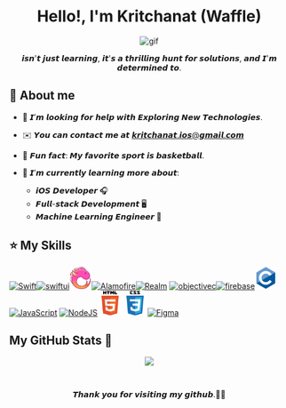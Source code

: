 <h1 align="center">Hello!, I'm Kritchanat (Waffle)</h1> 

<p align="center"><img src="https://i.pinimg.com/originals/ea/d5/31/ead5310095b5d1bbcb37a462762b01e6.gif" width="450" height="250" alt="gif"/></p>

<p align="center">    𝙞𝙨𝙣'𝙩 𝙟𝙪𝙨𝙩 𝙡𝙚𝙖𝙧𝙣𝙞𝙣𝙜, 𝙞𝙩'𝙨 𝙖 𝙩𝙝𝙧𝙞𝙡𝙡𝙞𝙣𝙜  𝙝𝙪𝙣𝙩 𝙛𝙤𝙧 𝙨𝙤𝙡𝙪𝙩𝙞𝙤𝙣𝙨, 𝙖𝙣𝙙 𝙄'𝙢 𝙙𝙚𝙩𝙚𝙧𝙢𝙞𝙣𝙚𝙙 𝙩𝙤.  </p>

🔭 About me
----------------------------

* 🚀 𝙄’𝙢 𝙡𝙤𝙤𝙠𝙞𝙣𝙜 𝙛𝙤𝙧 𝙝𝙚𝙡𝙥 𝙬𝙞𝙩𝙝 𝙀𝙭𝙥𝙡𝙤𝙧𝙞𝙣𝙜 𝙉𝙚𝙬 𝙏𝙚𝙘𝙝𝙣𝙤𝙡𝙤𝙜𝙞𝙚𝙨.

*  ✉️  𝙔𝙤𝙪 𝙘𝙖𝙣 𝙘𝙤𝙣𝙩𝙖𝙘𝙩 𝙢𝙚 𝙖𝙩 𝙠𝙧𝙞𝙩𝙘𝙝𝙖𝙣𝙖𝙩.𝙞𝙤𝙨@𝙜𝙢𝙖𝙞𝙡.𝙘𝙤𝙢
 
*  🏀 𝙁𝙪𝙣 𝙛𝙖𝙘𝙩: 𝙈𝙮 𝙛𝙖𝙫𝙤𝙧𝙞𝙩𝙚 𝙨𝙥𝙤𝙧𝙩 𝙞𝙨 𝙗𝙖𝙨𝙠𝙚𝙩𝙗𝙖𝙡𝙡.

* 🧪 𝙄’𝙢 𝙘𝙪𝙧𝙧𝙚𝙣𝙩𝙡𝙮 𝙡𝙚𝙖𝙧𝙣𝙞𝙣𝙜 𝙢𝙤𝙧𝙚 𝙖𝙗𝙤𝙪𝙩:
  - 𝙞𝙊𝙎 𝘿𝙚𝙫𝙚𝙡𝙤𝙥𝙚𝙧 🎧       
  - 𝙁𝙪𝙡𝙡-𝙨𝙩𝙖𝙘𝙠 𝘿𝙚𝙫𝙚𝙡𝙤𝙥𝙢𝙚𝙣𝙩 🖥️   
  - 𝙈𝙖𝙘𝙝𝙞𝙣𝙚 𝙇𝙚𝙖𝙧𝙣𝙞𝙣𝙜 𝙀𝙣𝙜𝙞𝙣𝙚𝙚𝙧 🤖

⭐️ My Skills
----------------------------

<p align="left">
<a href="https://developer.apple.com/swift/" target="_blank" rel="noreferrer"><img src="https://raw.githubusercontent.com/danielcranney/readme-generator/main/public/icons/skills/swift-colored.svg" width="40" height="40" alt="Swift" /><a href="https://developer.apple.com/swiftui/" target="_blank" rel="noreferrer"><img width="50" height="50"; src="https://img.icons8.com/fluency/100/swiftui.png" alt="swiftui" /></a><a href="https://developer.apple.com/forums/thread/675329" target="_blank" rel="noreferrer"><img width="40" height="40"; src="https://raw.githubusercontent.com/ReactiveX/RxSwift/main/assets/RxSwift_Logo.png" alt="Rxswif" /></a><a href="https://forums.developer.apple.com/forums/thread/67756" target="_blank" rel="noreferrer"><img width="45" height="45"; src="https://avatars.githubusercontent.com/u/7774181?s=280&v=4" alt="Alamofire"/></a><a href="https://github.com/realm/realm-swift" target="_blank" rel="noreferrer"><img width="45" height="45"; src="https://avatars.githubusercontent.com/u/7575099?s=280&v=4" alt="Realm" /></a> <a href="https://developer.apple.com/library/archive/documentation/Cocoa/Conceptual/ProgrammingWithObjectiveC/Introduction/Introduction.html" target="_blank" rel="noreferrer"><img src="https://www.vectorlogo.zone/logos/apple_objectivec/apple_objectivec-icon.svg" alt="objectivec" width="40" height="40" alt="Objective-C"/></a><a href="https://firebase.google.com/" target="_blank" rel="noreferrer"><img src="https://www.vectorlogo.zone/logos/firebase/firebase-icon.svg" alt="firebase" width="40" height="40" /><a href="https://www.cprogramming.com/" target="_blank" rel="noreferrer"><img src="https://raw.githubusercontent.com/devicons/devicon/master/icons/c/c-original.svg" alt="c" width="40" height="40" /></a> <a href="https://developer.mozilla.org/en-US/docs/Web/JavaScript" target="_blank" rel="noreferrer"><img src="https://raw.githubusercontent.com/danielcranney/readme-generator/main/public/icons/skills/javascript-colored.svg" width="36" height="36" alt="JavaScript" /></a>    <a href="https://nodejs.org/en/" target="_blank" rel="noreferrer"><img src="https://raw.githubusercontent.com/danielcranney/readme-generator/main/public/icons/skills/nodejs-colored.svg" width="36" height="36" alt="NodeJS" /></a><a href="[https://www.w3.org/html/](https://developer.mozilla.org/en-US/docs/Glossary/HTML5)" target="_blank" rel="noreferrer"><img src="https://raw.githubusercontent.com/devicons/devicon/master/icons/html5/html5-original-wordmark.svg" alt="html5" width="45" height="45"/></a><a href="https://www.w3schools.com/css/" target="_blank" rel="noreferrer"><img src="https://raw.githubusercontent.com/devicons/devicon/master/icons/css3/css3-original-wordmark.svg" alt="css3" width="45" height="45"/></a><a href="https://www.figma.com/" target="_blank" rel="noreferrer"><img src="https://raw.githubusercontent.com/danielcranney/readme-generator/main/public/icons/skills/figma-colored.svg" width="36" height="36" alt="Figma" /></a> 
</p>

My GitHub Stats 💫
----------------------------

<p align="center">
  <a href="http://www.github.com/Kritchanaxt"><img src="https://github-readme-stats.vercel.app/api/top-langs/?username=Kritchanaxt&layout=compact&langs_count=10&count_private=true&show_icons=true&title_color=fffffff&text_color=ffffff&bg_color=181824""/></a>
</p>

<h1></h1>
<p align="center"><a>𝙏𝙝𝙖𝙣𝙠 𝙮𝙤𝙪 𝙛𝙤𝙧 𝙫𝙞𝙨𝙞𝙩𝙞𝙣𝙜 𝙢𝙮 𝙜𝙞𝙩𝙝𝙪𝙗.🫰🏻<a></p>


